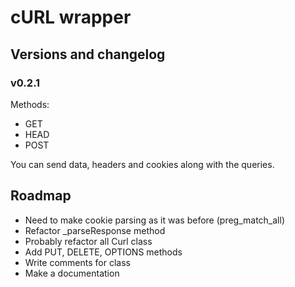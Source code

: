 # cURL wrapper

## Versions and changelog

### v0.2.1
Methods:
- GET
- HEAD
- POST

You can send data, headers and cookies along with the queries.

## Roadmap
- Need to make cookie parsing as it was before (preg_match_all)
- Refactor _parseResponse method
- Probably refactor all Curl class
- Add PUT, DELETE, OPTIONS methods
- Write comments for class
- Make a documentation
